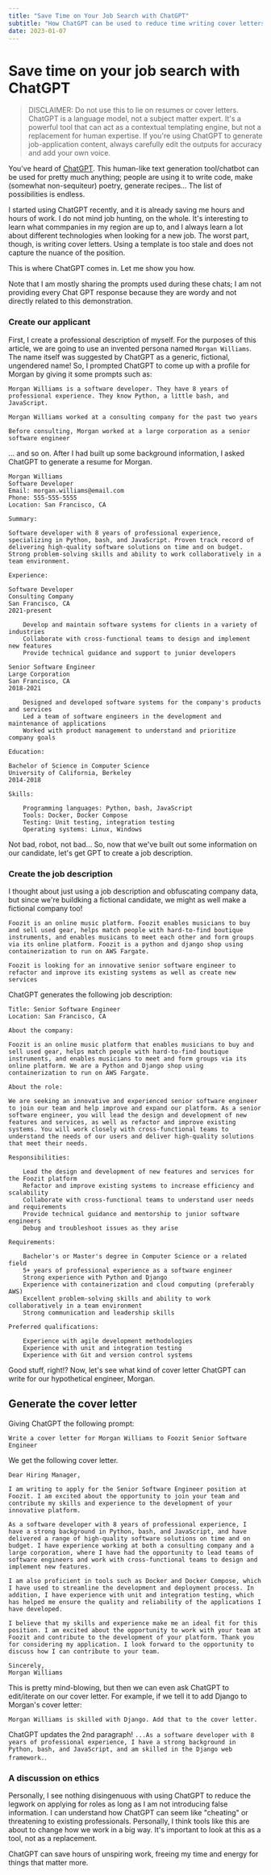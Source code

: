 ```yaml
---
title: "Save Time on Your Job Search with ChatGPT"
subtitle: "How ChatGPT can be used to reduce time writing cover letters and tuninng your resume"
date: 2023-01-07
---
```


# Save time on your job search with ChatGPT

> DISCLAIMER: Do not use this to lie on resumes or cover letters. ChatGPT is a language model, not a subject matter expert. It's a powerful tool that can act as a contextual templating engine, but not a replacement for human expertise. If you're using ChatGPT to generate job-application content, always carefully edit the outputs for accuracy and add your own voice.

You've heard of [ChatGPT](https://en.wikipedia.org/wiki/ChatGPT). This human-like text generation tool/chatbot can be used for pretty much anything; people are using it to write code, make (somewhat non-sequiteur) poetry, generate recipes... The list of possibilities is endless.

I started using ChatGPT recently, and it is already saving me hours and hours of work. I do not mind job hunting, on the whole. It's interesting to learn what commpanies in my region are up to, and I always learn a lot about different technologies when looking for a new job. The worst part, though, is writing cover letters. Using a template is too stale and does not capture the nuance of the position.

This is where ChatGPT comes in. Let me show you how.

Note that I am mostly sharing the prompts used during these chats; I am not providing every Chat GPT response because they are wordy and not directly related to this demonstration.

### Create our applicant

First, I create a professional description of myself. For the purposes of this article, we are going to use an invented persona named `Morgan Williams`. The name itself was suggested by ChatGPT as a generic, fictional, ungendered name! So, I prompted ChatGPT to come up with a profile for Morgan by giving it some prompts such as:
```
Morgan Williams is a software developer. They have 8 years of professional experience. They know Python, a little bash, and JavaScript.
```
```
Morgan Williams worked at a consulting company for the past two years
```
```
Before consulting, Morgan worked at a large corporation as a senior software engineer
```
... and so on. After I had built up some background information, I asked ChatGPT to generate a resume for Morgan.

```
Morgan Williams
Software Developer
Email: morgan.williams@email.com
Phone: 555-555-5555
Location: San Francisco, CA

Summary:

Software developer with 8 years of professional experience, specializing in Python, bash, and JavaScript. Proven track record of delivering high-quality software solutions on time and on budget. Strong problem-solving skills and ability to work collaboratively in a team environment.

Experience:

Software Developer
Consulting Company
San Francisco, CA
2021-present

    Develop and maintain software systems for clients in a variety of industries
    Collaborate with cross-functional teams to design and implement new features
    Provide technical guidance and support to junior developers

Senior Software Engineer
Large Corporation
San Francisco, CA
2018-2021

    Designed and developed software systems for the company's products and services
    Led a team of software engineers in the development and maintenance of applications
    Worked with product management to understand and prioritize company goals

Education:

Bachelor of Science in Computer Science
University of California, Berkeley
2014-2018

Skills:

    Programming languages: Python, bash, JavaScript
    Tools: Docker, Docker Compose
    Testing: Unit testing, integration testing
    Operating systems: Linux, Windows
```

Not bad, robot, not bad... So, now that we've built out some information on our candidate, let's get GPT to create a job description.


### Create the job description

I thought about just using a job description and obfuscating company data, but since we're buildking a fictional candidate, we might as well make a fictional company too!

```
Foozit is an online music platform. Foozit enables musicians to buy and sell used gear, helps match people with hard-to-find boutique instruments, and enables musicans to meet each other and form groups via its online platform. Foozit is a python and django shop using containerization to run on AWS Fargate.
```

```
Foozit is looking for an innovative senior software engineer to refactor and improve its existing systems as well as create new services
```

ChatGPT generates the following job description:

```
Title: Senior Software Engineer
Location: San Francisco, CA

About the company:

Foozit is an online music platform that enables musicians to buy and sell used gear, helps match people with hard-to-find boutique instruments, and enables musicians to meet and form groups via its online platform. We are a Python and Django shop using containerization to run on AWS Fargate.

About the role:

We are seeking an innovative and experienced senior software engineer to join our team and help improve and expand our platform. As a senior software engineer, you will lead the design and development of new features and services, as well as refactor and improve existing systems. You will work closely with cross-functional teams to understand the needs of our users and deliver high-quality solutions that meet their needs.

Responsibilities:

    Lead the design and development of new features and services for the Foozit platform
    Refactor and improve existing systems to increase efficiency and scalability
    Collaborate with cross-functional teams to understand user needs and requirements
    Provide technical guidance and mentorship to junior software engineers
    Debug and troubleshoot issues as they arise

Requirements:

    Bachelor's or Master's degree in Computer Science or a related field
    5+ years of professional experience as a software engineer
    Strong experience with Python and Django
    Experience with containerization and cloud computing (preferably AWS)
    Excellent problem-solving skills and ability to work collaboratively in a team environment
    Strong communication and leadership skills

Preferred qualifications:

    Experience with agile development methodologies
    Experience with unit and integration testing
    Experience with Git and version control systems
```

Good stuff, right!? Now, let's see what kind of cover letter ChatGPT can write for our hypothetical engineer, Morgan.

## Generate the cover letter

Giving ChatGPT the following prompt:
```
Write a cover letter for Morgan Williams to Foozit Senior Software
Engineer
```

We get the following cover letter.

```
Dear Hiring Manager,

I am writing to apply for the Senior Software Engineer position at Foozit. I am excited about the opportunity to join your team and contribute my skills and experience to the development of your innovative platform.

As a software developer with 8 years of professional experience, I have a strong background in Python, bash, and JavaScript, and have delivered a range of high-quality software solutions on time and on budget. I have experience working at both a consulting company and a large corporation, where I have had the opportunity to lead teams of software engineers and work with cross-functional teams to design and implement new features.

I am also proficient in tools such as Docker and Docker Compose, which I have used to streamline the development and deployment process. In addition, I have experience with unit and integration testing, which has helped me ensure the quality and reliability of the applications I have developed.

I believe that my skills and experience make me an ideal fit for this position. I am excited about the opportunity to work with your team at Foozit and contribute to the development of your platform. Thank you for considering my application. I look forward to the opportunity to discuss how I can contribute to your team.

Sincerely,
Morgan Williams
```

This is pretty mind-blowing, but then we can even ask ChatGPT to edit/iterate on our cover letter. For example, if we tell it to add Django to Morgan's cover letter:
```
Morgan Williams is skilled with Django. Add that to the cover letter.
```

ChatGPT updates the 2nd paragraph! `...As a software developer with 8 years of professional experience, I have a strong background in Python, bash, and JavaScript, and am skilled in the Django web framework.`.

### A discussion on ethics

Personally, I see nothing disingenuous with using ChatGPT to reduce the legwork on applying for roles as long as I am not introducing false information. I can understand how ChatGPT can seem like "cheating" or threatening to existing professionals. Personally, I think tools like this are about to change how we work in a big way. It's important to look at this as a tool, not as a replacement.

ChatGPT can save hours of unspiring work, freeing my time and energy for things that matter more.
